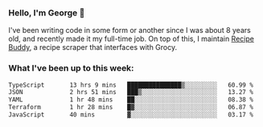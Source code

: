 ### Hello, I'm George 👋

I've been writing code in some form or another since I was about 8 years old, and recently made it my full-time job. On top of this, I maintain [Recipe Buddy](https://github.com/georgegebbett/recipe-buddy), a recipe scraper that interfaces with Grocy.  

<!--
**georgegebbett/georgegebbett** is a ✨ _special_ ✨ repository because its `README.md` (this file) appears on your GitHub profile.

Here are some ideas to get you started:

- 🔭 I’m currently working on ...
- 🌱 I’m currently learning ...
- 👯 I’m looking to collaborate on ...
- 🤔 I’m looking for help with ...
- 💬 Ask me about ...
- 📫 How to reach me: ...
- 😄 Pronouns: ...
- ⚡ Fun fact: ...
-->

### What I've been up to this week:
<!--START_SECTION:waka-->

```txt
TypeScript       13 hrs 9 mins   ███████████████▒░░░░░░░░░   60.99 %
JSON             2 hrs 51 mins   ███▒░░░░░░░░░░░░░░░░░░░░░   13.27 %
YAML             1 hr 48 mins    ██░░░░░░░░░░░░░░░░░░░░░░░   08.38 %
Terraform        1 hr 28 mins    █▓░░░░░░░░░░░░░░░░░░░░░░░   06.87 %
JavaScript       40 mins         ▓░░░░░░░░░░░░░░░░░░░░░░░░   03.17 %
```

<!--END_SECTION:waka-->
